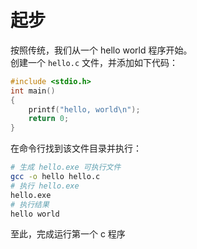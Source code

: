 # 起步

按照传统，我们从一个 hello world 程序开始。  
创建一个 `hello.c` 文件，并添加如下代码：  

```c
#include <stdio.h>
int main()
{
    printf("hello, world\n");
    return 0;
}
```

在命令行找到该文件目录并执行：

```sh
# 生成 hello.exe 可执行文件
gcc -o hello hello.c
# 执行 hello.exe
hello.exe
# 执行结果
hello world
```

至此，完成运行第一个 c 程序